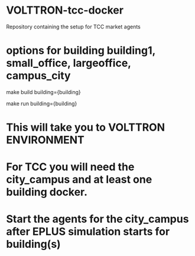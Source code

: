 # VOLTTRON-tcc-docker
Repository containing the setup for TCC market agents

# options for building building1, small_office, largeoffice, campus_city
make build building={building}

make run building={building}

# This will take you to VOLTTRON ENVIRONMENT
# For TCC you will need the city_campus and at least one building docker.
# Start the agents for the city_campus after EPLUS simulation starts for building(s)